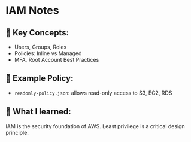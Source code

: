 # IAM Notes

## 🔐 Key Concepts:
- Users, Groups, Roles
- Policies: Inline vs Managed
- MFA, Root Account Best Practices

## 📄 Example Policy:
- `readonly-policy.json`: allows read-only access to S3, EC2, RDS

## 🧠 What I learned:
IAM is the security foundation of AWS. Least privilege is a critical design principle.
